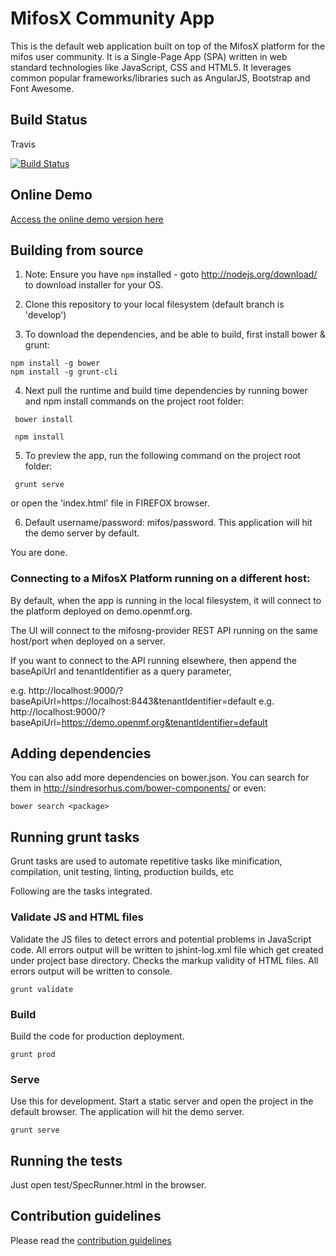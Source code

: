 # MifosX Community App

This is the default web application built on top of the MifosX platform for the mifos user community. It is a Single-Page App (SPA) written in web standard technologies like JavaScript, CSS and HTML5. It leverages common popular frameworks/libraries such as AngularJS, Bootstrap and Font Awesome.

## Build Status

Travis

[![Build Status](https://travis-ci.org/openMF/community-app.png?branch=master)](https://travis-ci.org/openMF/community-app)

## Online Demo

<a target="_blank" href="https://demo.openmf.org/beta">Access the online demo version here</a>


## Building from source

1. Note: Ensure you have ```npm``` installed - goto http://nodejs.org/download/ to download installer for your OS.

2. Clone this repository to your local filesystem (default branch is 'develop')

3. To download the dependencies, and be able to build, first install bower & grunt:
```
npm install -g bower
npm install -g grunt-cli
```

4. Next pull the runtime and build time dependencies by running bower and npm install commands on the project root folder:
```
 bower install
```
```
 npm install 
```

5. To preview the app, run the following command on the project root folder:
```
 grunt serve
```
   or open the 'index.html' file in FIREFOX browser.

6. Default username/password: mifos/password. This application will hit the demo server by default.

You are done.

### Connecting to a MifosX Platform running on a different host:

By default, when the app is running in the local filesystem, it will connect to the platform deployed on demo.openmf.org.

The UI will connect to the mifosng-provider REST API running on the same host/port when deployed on a server.

If you want to connect to the API running elsewhere, then append the baseApiUrl and tenantIdentifier as a query parameter,

e.g. http://localhost:9000/?baseApiUrl=https://localhost:8443&tenantIdentifier=default
e.g. http://localhost:9000/?baseApiUrl=https://demo.openmf.org&tenantIdentifier=default
## Adding dependencies

You can also add more dependencies on bower.json. 
You can search for them in http://sindresorhus.com/bower-components/ or even:

```
bower search <package>
```

## Running grunt tasks

Grunt tasks are used to automate repetitive tasks like minification, compilation, unit testing, linting, production builds, etc

Following are the tasks integrated.

### Validate JS and HTML files

Validate the JS files to detect errors and potential problems in JavaScript code. All errors output will be written to jshint-log.xml file which get created under project base directory.
Checks the markup validity of HTML files. All errors output will be written to console.

```
grunt validate
```

### Build

Build the code for production deployment.

```
grunt prod
```

### Serve

Use this for development.
Start a static server and open the project in the default browser. The application will hit the demo server.

```
grunt serve
```

## Running the tests

Just open test/SpecRunner.html in the browser.

## Contribution guidelines

Please read the <a href="https://github.com/openMF/community-app/blob/master/Contributing.md" >contribution guidelines</a>

